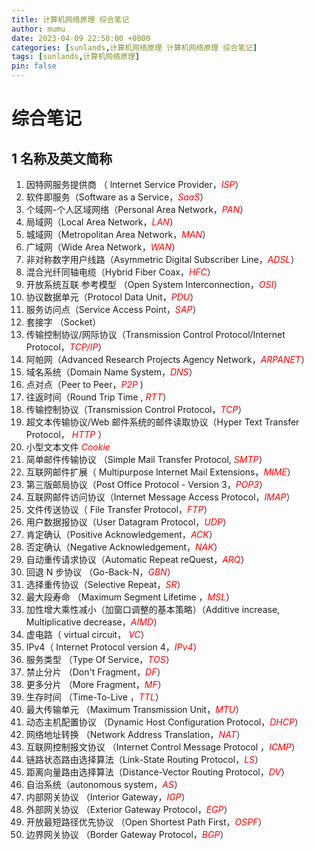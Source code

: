```yaml
---
title: 计算机网络原理 综合笔记
author: mumu
date: 2023-04-09 22:50:00 +0800
categories: [sunlands,计算机网络原理 计算机网络原理 综合笔记]
tags: [sunlands,计算机网络原理]
pin: false
---
```


# 综合笔记

## 1 名称及英文简称

1. 因特网服务提供商 （ lnternet Service Provider，*<font color='red' style='background-color:' size=''>ISP</font>*）
2. 软件即服务（Software as a Service，*<font color='red' style='background-color:' size=''>SaaS</font>*）
3. 个域网-个人区域网络（Personal Area Network，*<font color='red' style='background-color:' size=''>PAN</font>*）
4. 局域网（Local Area Network，*<font color='red' style='background-color:' size=''>LAN</font>*）
5. 城域网（Metropolitan Area Network，*<font color='red' style='background-color:' size=''>MAN</font>*）
6. 广域网（Wide Area Network，*<font color='red' style='background-color:' size=''>WAN</font>*）
7. 非对称数字用户线路（Asymmetric Digital Subscriber Line，*<font color='red' style='background-color:' size=''>ADSL</font>*）
8. 混合光纤同轴电缆（Hybrid Fiber Coax，*<font color='red' style='background-color:' size=''>HFC</font>*）
9. 开放系统互联 参考模型 （Open System Interconnection，*<font color='red' style='background-color:' size=''>OSI</font>*）
10. 协议数据单元（Protocol Data Unit，*<font color='red' style='background-color:' size=''>PDU</font>*）
11. 服务访问点（Service Access Point，*<font color='red' style='background-color:' size=''>SAP</font>*）
12. 套接字 （Socket）
13. 传输控制协议/网际协议（Transmission Control Protocol/Internet Protocol，*<font color='red' style='background-color:' size=''>TCP/IP</font>*）
14. 阿帕网（Advanced Research Projects Agency Network，*<font color='red' style='background-color:' size=''>ARPANET</font>*）
15. 域名系统（Domain Name System，*<font color='red' style='background-color:' size=''>DNS</font>*）  
16. 点对点（Peer to Peer，*<font color='red' style='background-color:' size=''>P2P</font>* )
17. 往返时间（Round Trip Time , *<font color='red' style='background-color:' size=''>RTT</font>*）
18. 传输控制协议（Transmission Control Protocol，*<font color='red' style='background-color:' size=''>TCP</font>*）
19. 超文本传输协议/Web 邮件系统的邮件读取协议（Hyper Text Transfer Protocol， *<font color='red' style='background-color:' size=''>HTTP</font>* ）
20. 小型文本文件 *<font color='red' style='background-color:' size=''>Cookie</font>* 
21. 简单邮件传输协议 （Simple Mail Transfer Protocol, *<font color='red' style='background-color:' size=''>SMTP</font>*）
22. 互联网邮件扩展（ Multipurpose Internet Mail Extensions，*<font color='red' style='background-color:' size=''>MIME</font>*）
23. 第三版邮局协议（Post Office Protocol - Version 3，*<font color='red' style='background-color:' size=''>POP3</font>*）
24. 互联网邮件访问协议（Internet Message Access Protocol，*<font color='red' style='background-color:' size=''>IMAP</font>*）
25. 文件传送协议（ File Transfer Protocol，*<font color='red' style='background-color:' size=''>FTP</font>*）
26. 用户数据报协议（User Datagram Protocol，*<font color='red' style='background-color:' size=''>UDP</font>*）
27. 肯定确认（Positive Acknowledgement，*<font color='red' style='background-color:' size=''>ACK</font>*）
28. 否定确认（Negative Acknowledgement，*<font color='red' style='background-color:' size=''>NAK</font>*）
29. 自动重传请求协议（Automatic Repeat reQuest，*<font color='red' style='background-color:' size=''>ARQ</font>*）
30. 回退 N 步协议 （Go-Back-N，*<font color='red' style='background-color:' size=''>GBN</font>*）
31. 选择重传协议（Selective Repeat，*<font color='red' style='background-color:' size=''>SR</font>*）
32. 最大段寿命 （Maximum Segment Lifetime ，*<font color='red' style='background-color:' size=''>MSL</font>*）
33. 加性增大乘性减小（加窗口调整的基本策略）（Additive increase, Multiplicative decrease，*<font color='red' style='background-color:' size=''>AIMD</font>*）
34. 虚电路（ virtual circuit， *<font color='red' style='background-color:' size=''>VC</font>*）
35. IPv4（ Internet Protocol version 4，*<font color='red' style='background-color:' size=''>IPv4</font>*）
36. 服务类型 （Type Of Service，*<font color='red' style='background-color:' size=''>TOS</font>*）
37. 禁止分片 （Don't Fragment，*<font color='red' style='background-color:' size=''>DF</font>*）
38. 更多分片 （More Fragment，*<font color='red' style='background-color:' size=''>MF</font>*）
39. 生存时间 （Time-To-Live ，*<font color='red' style='background-color:' size=''>TTL</font>*）
40. 最大传输单元 （Maximum Transmission Unit，*<font color='red' style='background-color:' size=''>MTU</font>*）
41. 动态主机配置协议 （Dynamic Host Configuration Protocol，*<font color='red' style='background-color:' size=''>DHCP</font>*）
42. 网络地址转换 （Network Address Translation，*<font color='red' style='background-color:' size=''>NAT</font>*）
43. 互联网控制报文协议 （Internet Control Message Protocol ，*<font color='red' style='background-color:' size=''>ICMP</font>*）
44. 链路状态路由选择算法（Link-State Routing Protocol，*<font color='red' style='background-color:' size=''>LS</font>*）
45. 距离向量路由选择算法（Distance-Vector Routing Protocol，*<font color='red' style='background-color:' size=''>DV</font>*）
46. 自治系统（autonomous system，*<font color='red' style='background-color:' size=''>AS</font>*）
47. 内部网关协议 （Interior Gateway，*<font color='red' style='background-color:' size=''>IGP</font>*）
48. 外部网关协议 （Exterior Gateway Protocol，*<font color='red' style='background-color:' size=''>EGP</font>*）
49. 开放最短路径优先协议 （Open Shortest Path First，*<font color='red' style='background-color:' size=''>OSPF</font>*）
50. 边界网关协议 （Border Gateway Protocol，*<font color='red' style='background-color:' size=''>BGP</font>*）

